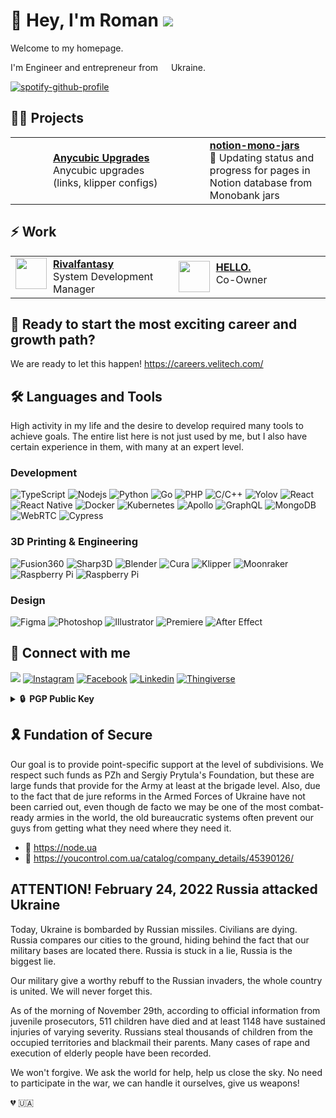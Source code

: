 # 🥷 Hey, I'm Roman <a href="https://node.ua/"><img src="https://img.shields.io/badge/Support-Ukraine-FFD500?style=flat&labelColor=005BBB" /></a>

Welcome to my homepage.

I'm Engineer and entrepreneur from <img src="https://cdn-icons-png.flaticon.com/128/330/330540.png"  width="13"/> Ukraine.

[![spotify-github-profile](https://spotify-github-profile.vercel.app/api/view?uid=31v2kwtc7b4w2wo37kd6otb5b43u&cover_image=true&theme=natemoo-re&show_offline=false&background_color=121212&interchange=false&bar_color=b01111&bar_color_cover=true)](https://spotify-github-profile.vercel.app/api/view?uid=31v2kwtc7b4w2wo37kd6otb5b43u&redirect=true)

## 👨‍🔬 Projects
<table>
  <tr>
    <td width="350">
      <a href="https://github.com/dutchakdev/anycubic">
        <div style="margin-left: 60px;">
          <a href="https://github.com/dutchakdev/anycubic"><b>Anycubic Upgrades</b></a>
          <br/>Anycubic upgrades (links, klipper configs)
        </div>
      </a>
    </td>
    <td width="350">
      <a href="https://github.com/dutchakdev/notion-mono-jars">
        <div style="margin-left: 60px;">
          <a href="https://github.com/dutchakdev/notion-mono-jars"><b>notion-mono-jars</b></a>
          <br/>🦄 Updating status and progress for pages in Notion database from Monobank jars
        </div>
      </a>
    </td>
  </tr>
</table>

## ⚡️ **Work**

<table>
  <tr>
    <td width="300">
      <a href="https://www.rivalfantasy.com/">
        <img align="left" width="50" src="https://avatars.githubusercontent.com/u/105387289?s=200&v=4"/>
        <div style="margin-left: 60px;">
          <a href="https://www.rivalfantasy.com/"><b>Rivalfantasy</b></a>
          <br/>System Development Manager
        </div>
      </a>
    </td>
    <td width="300">
      <a href="https://www.hello-gel.com/">
        <img align="left" width="50" src="https://avatars.githubusercontent.com/u/118005151?s=200&v=4"/>
        <div style="margin-left: 60px;">
          <a href="https://www.hello-gel.com/"><b>HELLO.</b></a>
          <br/>Co-Owner
        </div>
      </a>
    </td>
  </tr>
</table>

## 🦄 Ready to start the most exciting career and growth path?

We are ready to let this happen!
https://careers.velitech.com/

## 🛠️ Languages and Tools

<p align="left">
  High activity in my life and the desire to develop required many tools to achieve goals. The entire list here is not just used by me, but I also have certain experience in them, with many at an expert level.
</p>

### Development
<p align="left">
  <img alt="TypeScript" src="https://img.shields.io/badge/-TypeScript-007ACC?style=flat-square&logo=typescript&logoColor=white&color=black" />
  <img alt="Nodejs" src="https://img.shields.io/badge/-Nodejs-43853d?style=flat-square&logo=Node.js&logoColor=white&color=black" />
  <img alt="Python" src="https://img.shields.io/badge/-Python-43853d?style=flat-square&logo=python&logoColor=white&color=black" />
  <img alt="Go" src="https://img.shields.io/badge/-golang-43853d?style=flat-square&logo=go&logoColor=white&color=black" />
  <img alt="PHP" src="https://img.shields.io/badge/-PHP-43853d?style=flat-square&logo=php&logoColor=white&color=black" />
  <img alt="C/C++" src="https://img.shields.io/badge/-cpp-43853d?style=flat-square&logo=cplusplus&logoColor=white&color=black" />
  <img alt="Yolov" src="https://img.shields.io/badge/-Yolov-45b8d8?style=flat-square&logo=yolov&logoColor=white&color=black" />
  <img alt="React" src="https://img.shields.io/badge/-React-45b8d8?style=flat-square&logo=react&logoColor=white&color=black" />
  <img alt="React Native" src="https://img.shields.io/badge/-React-45b8d8?style=flat-square&logo=react&logoColor=white&color=black" />
  <img alt="Docker" src="https://img.shields.io/badge/-Docker-46a2f1?style=flat-square&logo=docker&logoColor=white&color=black" />
  <img alt="Kubernetes" src="https://img.shields.io/badge/-Kubernetes-46a2f1?style=flat-square&logo=kubernetes&logoColor=white&color=black" />
  <img alt="Apollo" src="https://img.shields.io/badge/-Apollo%20GraphQL-311C87?style=flat-square&logo=apollo-graphql&logoColor=white&color=black" />
  <img alt="GraphQL" src="https://img.shields.io/badge/-GraphQL-E10098?style=flat-square&logo=graphql&logoColor=white&color=black" />
  <img alt="MongoDB" src="https://img.shields.io/badge/-MongoDB-13aa52?style=flat-square&logo=mongodb&logoColor=white&color=black" />
  <img alt="WebRTC" src="https://img.shields.io/badge/-WebRTC-13aa52?style=flat-square&logo=webrtc&logoColor=white&color=black" />
  <img alt="Cypress" src="https://img.shields.io/badge/-Cypress-13aa52?style=flat-square&logo=cypress&logoColor=white&color=black" />
</p>

### 3D Printing & Engineering
<p align="left">
<img alt="Fusion360" src="https://img.shields.io/badge/-Fusion360-13aa52?style=flat-square&logo=autodesk&logoColor=white&color=black" />
<img alt="Sharp3D" src="https://img.shields.io/badge/-Sharp3D-13aa52?style=flat-square&logo=sharp3d&logoColor=white&color=black" />
<img alt="Blender" src="https://img.shields.io/badge/-Blender-13aa52?style=flat-square&logo=blender&logoColor=white&color=black" />
<img alt="Cura" src="https://img.shields.io/badge/-Cura-13aa52?style=flat-square&logo=cura&logoColor=white&color=black" />
<img alt="Klipper" src="https://img.shields.io/badge/-Klipper-13aa52?style=flat-square&logo=klipper&logoColor=white&color=black" />
<img alt="Moonraker" src="https://img.shields.io/badge/-Moonraker-13aa52?style=flat-square&logo=moonraker&logoColor=white&color=black" />
<img alt="Raspberry Pi" src="https://img.shields.io/badge/-Raspberry Pi-13aa52?style=flat-square&logo=raspberrypi&logoColor=white&color=black" />
<img alt="Raspberry Pi" src="https://img.shields.io/badge/-Raspberry Pi-13aa52?style=flat-square&logo=raspberrypi&logoColor=white&color=black" />
</p>

### Design

<p align="left">
<img alt="Figma" src="https://img.shields.io/badge/-Figma-13aa52?style=flat-square&logo=figma&logoColor=white&color=black" />
<img alt="Photoshop" src="https://img.shields.io/badge/-Photoshop-13aa52?style=flat-square&logo=adobephotoshop&logoColor=white&color=black" />
<img alt="Illustrator" src="https://img.shields.io/badge/-Illustrator-13aa52?style=flat-square&logo=adobeillustrator&logoColor=white&color=black" />
<img alt="Premiere" src="https://img.shields.io/badge/-Premiere-13aa52?style=flat-square&logo=adobepremierepro&logoColor=white&color=black" />
<img alt="After Effect" src="https://img.shields.io/badge/-After_Effect-13aa52?style=flat-square&logo=adobeaftereffects&logoColor=white&color=black" />
</p>


## 🤙 Connect with me
<p align="left">
<a href="https://twitter.com/dutchakdev2">
    <img src="https://img.shields.io/twitter/follow/dutchakdev2?label=&style=for-the-badge&logo=X&color=black"></a>
<a href="https://www.instagram.com/dutchakdev">
<img alt="Instagram" src="https://img.shields.io/badge/-badge?style=for-the-badge&logo=instagram&logoColor=white&color=black"></a>
<a href="https://fb.com/dutchakdev2">
    <img alt="Facebook" src="https://img.shields.io/badge/-badge?style=for-the-badge&logo=facebook&logoColor=white&color=black"></a>
<a href="https://ua.linkedin.com/in/dutchakdev">
    <img alt="Linkedin" src="https://img.shields.io/badge/-badge?style=for-the-badge&logo=linkedin&logoColor=white&color=black"></a>
<a href="https://www.thingiverse.com/dutchakdev/designs">
<img alt="Thingiverse" src="https://img.shields.io/badge/Thingiverse-badge?style=for-the-badge&logo=thingiverse&logoColor=white&color=black"></a>
</p>

<details>
  <summary><b>🔒&nbsp;&nbsp;PGP&nbsp;Public&nbsp;Key</b></summary>
  <br/>
  
  
```
-----BEGIN PGP PUBLIC KEY BLOCK-----

mQINBGVnGRYBEACnjQwW0nhFqms5NS9rD+Y0QcngrTz+hLgglKGxv83k7eIzCsz9
uljpk27LdgwXRyc84lIy4Y/47XQmDRSu2wyt7aVzpQFSkVMJ3wFXrmQ9zuLW8Eky
G0+BGwL+k4eOxfkTB5URoikp8DAbCseGqeYdIACsI7MnavaggZkLCYchRrEi7tWV
CaTJ16/rUYQ62AxhBMauTZb0xVzNnrvZ/dpLafeam8wE7WKxL4WfnfxRDQXxq1Yx
Tc9PiKmAjgktD/WX2aUFqjTFbeumvxlxM4Ejy+7mMnSHksteAbDTSl14yxr5ZGXw
FhIEKodVk42rDUVOFJoAvXdJX7xxHmxDl7IwtakXOlvvbOF15b5xq1tRdNDOi85W
eBiXpMqxPF69MiPlUid0QbjkCC+yZoIN2O9CEvjxi4AYpUQ77l74ZWN401ngrIHy
8sJPRQE8ZOG6jV2RNboPIkDTgrU1o++sD3sAdQFN5F4v7CRiGfSeChzrar+jO+Bt
N2YN+rUI9rORRTxkHOjNPtg7iGwpDx/dZRbfqY8JNS7vOKy7ym3dR1uX1GzIs2ip
ID6RmDEy3ixSd25+IC2zJyqi3I/e3vp3bd7nuvxvk4AgSj5btY1sVwXRUG4ZQ4BF
e6Vnri4OYmXRYy5CZ9dysr72VLuWXLWiPLP/bHOYUrSAQIXb4xHdHmfscQARAQAB
tDdSb21hbiBEdXRjaGFrIChTdXBwb3J0IFVrcmFpbmUhKSA8ZHV0Y2hha2RldkBn
bWFpbC5jb20+iQJUBBMBCAA+FiEEAHjk3f6OONuvlEYsmRx1IGmAka4FAmVnGRYC
GwMFCQeGH1AFCwkIBwIGFQoJCAsCBBYCAwECHgECF4AACgkQmRx1IGmAka7BdxAA
gR5170/uqmC42aaItaX0H4Ml03a8UtqeFazlMjQL6aIkKjGZMEKuYeKAON2fgQ0G
I1JDTGLVy/sJHkVz3BucG29fB2XtMzqq+bPIJiHv8FDs7zKFq1GulovgLYp7yEMD
/Qv89CEttXk4ch+nVAiz4PK+Qd6xAiNyEiqYtfL8Da+pClasdN35qlA+d07H5xFX
8WhVbADejAdWLKwcms1GELs/CyUk9NYbFZMotU503RuejARaBiLf4t5HWZ9MVdoN
bqSASbA9LBO7Wi7g2kvuY2tzP+ayxOg1qvo9prs6N1KrxuRNcBw5nW3+jeRA4F8z
TXTB/Pwp25a+vuL+zwg6QfYA1F38+Ik+MD5/vaUPD/PNv7MJCjz8nyCdB9/EibSn
h8BbnseLpP3/atHryz2+cha6nLMipLg3OKs+Iq6Tm9k70TYg2IX6hGTsAhdKzTH2
vGTpF+3HCmGV14ELOUtoDCFLLaSY2zN3zufsoLu4WveNP4r6SFllMfjl9k6F3r22
CmhiEnZcbQmHIpLamBMvx/wIoPMx65jJ3J7RQqSaud9zuIzJ9bWSMTZNU0KXmHxt
MOo0JrNzunPq4XSDqlTS72SW4732yqy4nxcF9l2TBNrIo3Fw3i9cB1ZSHV7mGFQX
5jDumM98D1+RlWJH8B6GrvItMEQYoM8EuJ8Us9VmXS+5Ag0EZWcZFgEQAKOvfobv
Fr7dFgqFPynn3SFbsS0sWpuTqA8is1vh+2j9DWtdI2h44j5mGkxm8xEbvAy9vlgq
b0gTfKTTeWjEJxVTQFdOjQBLSbhjYIW9Le3qovLGHujncSt65EdHkvIR3BcKbQPv
9eYPn6+QXKp3hLiFBfvJStFof/ir3aYEvOvo81kaPsweUAJbn3nwJLGRCT5cd3WO
ikyXrvHz4IFOz933U5ykabz5GsWpZ3Nc9NGKJ+v3BYbXwxG8JzRr0CytjFMmXTNZ
H6+uhKSDgU9o6ProksMZzuyAjSpVTmvTaUaOC1IaJezmecmgB0/STFkJE/MWZucJ
dmVkFvsyfVCU+xp4UqInpku/XaM016PAklIEPSm91pJ01Ux6qGLV4MnTQfqW7aNT
NotIQKMDHFMfhEXSK/y4yu2wRsMTbCFfKPApV6in+ci42PsEiHajfwGFIrhMhvQa
B32AhXhHBk/BTFWio3Uu2sXnG9ia1hfAfcsbBm+FoKFuRCRaQhIATNnrb4MY3x7x
LLUQkO7tlT0HcBbqeUxW+uRtYKT7+D7pb9eTOlKDOKwlo4zkyXr6KxK4A5/CU8GI
/8Su7fp5B+Ga4R6N3f3uinPhGy4XWVSrk6IVmmbw2Jo1IoDMBJiTl7udRvAQUcpx
fhumR2oj5Mhreqi93xvHyHAawfkzEjqfTbAbABEBAAGJAjwEGAEIACYWIQQAeOTd
/o4426+URiyZHHUgaYCRrgUCZWcZFgIbDAUJB4YfUAAKCRCZHHUgaYCRrih8D/9a
DRUFRcf0X7NQxfRS9kudkbSrfv6yARxDTxxsuy4sDzg//A85BULB5NDL7S6A4+od
4nsCOTKg4Z8ZwGFvAexNo1e7iqmZN0rurC/ykX9Uf7TQmlSrUfNuanlu3HG30TSS
ZB7oBVsn/vkQ54js+FPb3byRSgFNXCAfF/vA2mLAYXE4/xwcy8b0MJJbJEZXqHE5
EdIxX8ii+8KInVVDZGHfIEtA/EnYXA0Hnb05Tc4rXqH8mKA6mBS4PSNJLCBAkp85
tBR8gYlQtMg6Ppt07q8S98cAROrXE+u26RlSxvUL2T8Z5LlHG/oTh0aKAcXI93uA
oXwopLX7HSNHs7/Afa1vthATUA+wxgyoEwUR0qiqyj2IGf8SA47w/ZEqb5NVU4eh
tgaM15QYOnB4nz5j5Cy3s/jdgyVjybUeHmqiPugsYOzrC0KifVrMYa/luCZ5lwHU
YJ6A1FVJMouiYQ8faXFuysEn3fSgBT40e5FG1XwXjJNpJF4lyNg5VsjU20kHxeZN
RFNtwm2kcWHv6qye3bVM5vlNmSjt0KVYO+USCyLJOCaWeCp507hS4pd4pI1KCTuP
VtRWjG8ogWBjcPo3dEzmlwzOxGmkzyks/SQwa5g0QiwqHJAza1s/LRERnDrLFQKU
+bPzF8pcOuTbGCDIit5Uzc7DpdMxROehseDgl48udQ==
=Sa+Y
-----END PGP PUBLIC KEY BLOCK-----
```

</details>

## 🎗️ Fundation of Secure <img src="https://cdn-icons-png.flaticon.com/128/330/330540.png"  width="13"/>
Our goal is to provide point-specific support at the level of subdivisions. We respect such funds as PZh and Sergiy Prytula's Foundation, but these are large funds that provide for the Army at least at the brigade level. Also, due to the fact that de jure reforms in the Armed Forces of Ukraine have not been carried out, even though de facto we may be one of the most combat-ready armies in the world, the old bureaucratic systems often prevent our guys from getting what they need where they need it.

- 🔗 https://node.ua
- 🔗 https://youcontrol.com.ua/catalog/company_details/45390126/


## ATTENTION! February 24, 2022 Russia attacked Ukraine

Today, Ukraine is bombarded by Russian missiles. Civilians are dying. Russia compares our cities to the ground, hiding behind the fact that our military bases are located there. Russia is stuck in a lie, Russia is the biggest lie.

Our military give a worthy rebuff to the Russian invaders, the whole country is united. We will never forget this.

As of the morning of November 29th, according to official information from juvenile prosecutors, 511 children have died and at least 1148 have sustained injuries of varying severity. Russians steal thousands of children from the occupied territories and blackmail their parents. Many cases of rape and execution of elderly people have been recorded.

We won't forgive.
We ask the world for help, help us close the sky. No need to participate in the war, we can handle it ourselves, give us weapons!

💔 🇺🇦
